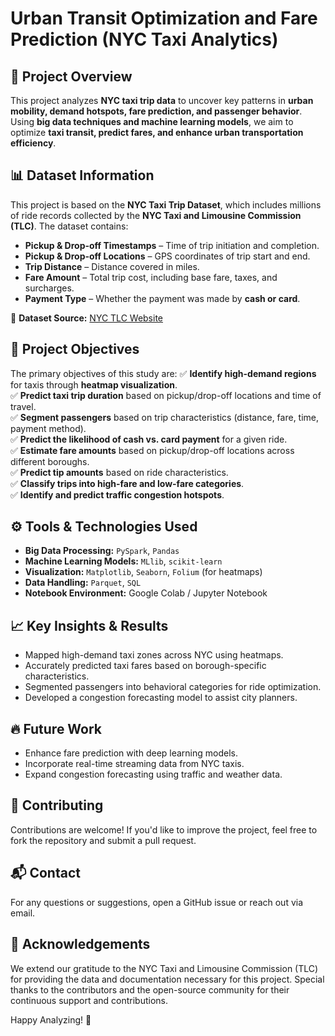 # **Urban Transit Optimization and Fare Prediction (NYC Taxi Analytics)**

## 📌 Project Overview
This project analyzes **NYC taxi trip data** to uncover key patterns in **urban mobility, demand hotspots, fare prediction, and passenger behavior**. Using **big data techniques and machine learning models**, we aim to optimize **taxi transit, predict fares, and enhance urban transportation efficiency**.

## 📊 Dataset Information
This project is based on the **NYC Taxi Trip Dataset**, which includes millions of ride records collected by the **NYC Taxi and Limousine Commission (TLC)**. The dataset contains:

- **Pickup & Drop-off Timestamps** – Time of trip initiation and completion.
- **Pickup & Drop-off Locations** – GPS coordinates of trip start and end.
- **Trip Distance** – Distance covered in miles.
- **Fare Amount** – Total trip cost, including base fare, taxes, and surcharges.
- **Payment Type** – Whether the payment was made by **cash or card**.

📌 **Dataset Source:** [NYC TLC Website](https://www.nyc.gov/site/tlc/about/tlc-trip-record-data.page)

## 🎯 Project Objectives
The primary objectives of this study are:
✅ **Identify high-demand regions** for taxis through **heatmap visualization**.  
✅ **Predict taxi trip duration** based on pickup/drop-off locations and time of travel.  
✅ **Segment passengers** based on trip characteristics (distance, fare, time, payment method).  
✅ **Predict the likelihood of cash vs. card payment** for a given ride.  
✅ **Estimate fare amounts** based on pickup/drop-off locations across different boroughs.  
✅ **Predict tip amounts** based on ride characteristics.  
✅ **Classify trips into high-fare and low-fare categories**.  
✅ **Identify and predict traffic congestion hotspots**.  

## ⚙️ Tools & Technologies Used
- **Big Data Processing:** `PySpark`, `Pandas`
- **Machine Learning Models:** `MLlib`, `scikit-learn`
- **Visualization:** `Matplotlib`, `Seaborn`, `Folium` (for heatmaps)
- **Data Handling:** `Parquet`, `SQL`
- **Notebook Environment:** Google Colab / Jupyter Notebook

## 📈 Key Insights & Results
- Mapped high-demand taxi zones across NYC using heatmaps.
- Accurately predicted taxi fares based on borough-specific characteristics.
- Segmented passengers into behavioral categories for ride optimization.
- Developed a congestion forecasting model to assist city planners.

## 🔥 Future Work
- Enhance fare prediction with deep learning models.
- Incorporate real-time streaming data from NYC taxis.
- Expand congestion forecasting using traffic and weather data.

## 🤝 Contributing
Contributions are welcome! If you'd like to improve the project, feel free to fork the repository and submit a pull request.

## 📬 Contact
For any questions or suggestions, open a GitHub issue or reach out via email.

## 🌟 Acknowledgements
We extend our gratitude to the NYC Taxi and Limousine Commission (TLC) for providing the data and documentation necessary for this project. Special thanks to the contributors and the open-source community for their continuous support and contributions.

Happy Analyzing! 🚖
